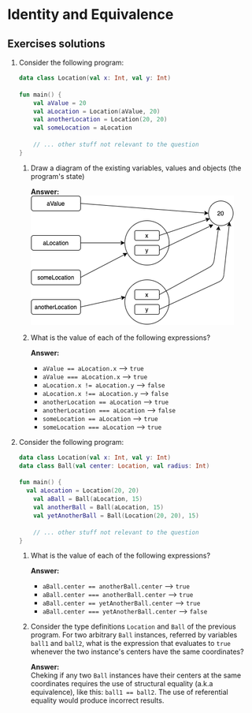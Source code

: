 # Identity and Equivalence 

## Exercises solutions
1. Consider the following program:
    ```kotlin
    data class Location(val x: Int, val y: Int)

    fun main() {
        val aValue = 20
        val aLocation = Location(aValue, 20)
        val anotherLocation = Location(20, 20)
        val someLocation = aLocation

        // ... other stuff not relevant to the question
    }
    ```
   1. Draw a diagram of the existing variables, values and objects (the program's state)   

      __Answer:__   
      ![Answer](./images/03-solution-01.png "Answer")

   2. What is the value of each of the following expressions?   
      
      __Answer:__ 
      * `aValue == aLocation.x` --> `true`
      * `aValue === aLocation.x` --> `true`
      * `aLocation.x != aLocation.y` --> `false`
      * `aLocation.x !== aLocation.y` --> `false`
      * `anotherLocation == aLocation` --> `true`
      * `anotherLocation === aLocation` --> `false`
      * `someLocation == aLocation` --> `true`
      * `someLocation === aLocation` --> `true`
      
  
2. Consider the following program:    
    ```kotlin
    data class Location(val x: Int, val y: Int)
    data class Ball(val center: Location, val radius: Int)

    fun main() {
      val aLocation = Location(20, 20)
        val aBall = Ball(aLocation, 15)
        val anotherBall = Ball(aLocation, 15)
        val yetAnotherBall = Ball(Location(20, 20), 15)

        // ... other stuff not relevant to the question   
    }
    ```    
    1. What is the value of each of the following expressions?   
        
        __Answer:__
         * `aBall.center == anotherBall.center` --> `true`
         * `aBall.center === anotherBall.center` --> `true`
         * `aBall.center == yetAnotherBall.center` --> `true`
         * `aBall.center === yetAnotherBall.center` --> `false`  
      

    2. Consider the type definitions `Location` and `Ball` of the previous program. For two arbitrary `Ball` instances, referred by variables `ball1` and `ball2`, what is the expression that evaluates to `true` whenever the two instance's centers have the same coordinates?

        __Answer:__   
        Cheking if any two `Ball` instances have their centers at the same coordinates requires the use of structural equality (a.k.a equivalence), like this: `ball1 == ball2`. The use of referential equality would produce incorrect results.  
 
